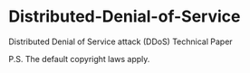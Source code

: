 # Distributed-Denial-of-Service
Distributed Denial of Service attack (DDoS) Technical Paper

P.S. The default copyright laws apply.
